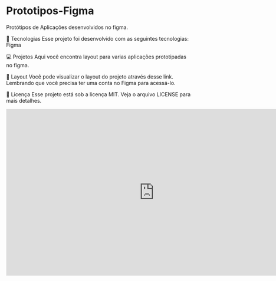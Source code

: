 # Prototipos-Figma
Protótipos de Aplicações desenvolvidos no figma.


🚀 Tecnologias
Esse projeto foi desenvolvido com as seguintes tecnologias:
Figma

💻 Projetos
Aqui você encontra layout para varias aplicações prototipadas no figma.

🔖 Layout
Você pode visualizar o layout do projeto através desse link. Lembrando que você precisa ter uma conta no Figma para acessá-lo.

📝 Licença
Esse projeto está sob a licença MIT. Veja o arquivo LICENSE para mais detalhes.



<iframe style="border: 1px solid rgba(0, 0, 0, 0.1);" width="800" height="450" src="https://www.figma.com/embed?embed_host=share&url=https%3A%2F%2Fwww.figma.com%2Ffile%2FNTEFujh8cPJK6MoxiJKmVo%2FTelas%3Fnode-id%3D2%253A4" allowfullscreen></iframe>

